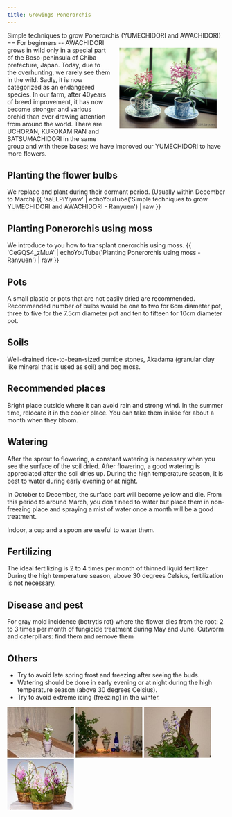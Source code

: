 ```yaml
---
title: Growings Ponerorchis
---
```

<link rel="stylesheet" href="/assets/stylesheets/ponerorchis.css" />
Simple techniques to grow Ponerorchis (YUMECHIDORI and AWACHIDORI)
==
For beginners
--
<img src="/assets/images/growings_b1.jpg" width="225" height="185" align="right" style="margin: 20px 20px;" alt="Ponerorchis suzukiana and its hybrids (YUMECHIDORI and AWACHIDORI) - Ranyuen" />
AWACHIDORI grows in wild only in a special part of the Boso-peninsula of Chiba prefecture, Japan. Today, due to the overhunting, we rarely see them in the wild. Sadly, it is now categorized as an endangered species. In our farm, after 40years of breed improvement, it has now become stronger and various orchid than ever drawing attention from around the world.  There are UCHORAN, KUROKAMIRAN and SATSUMACHIDORI in the same group and with these bases; we have improved our YUMECHIDORI to have more flowers.

Planting the flower bulbs
--
We replace and plant during their dormant period. (Usually within December to March)
{{ 'aaELPiYiynw' | echoYouTube('Simple techniques to grow YUMECHIDORI and AWACHIDORI - Ranyuen') | raw }}

Planting Ponerorchis using moss
--
We introduce to you how to transplant onerorchis using moss.
{{ 'CeGQS4_zMuA' | echoYouTube('Planting Ponerorchis using moss - Ranyuen') | raw }}

Pots
--
A small plastic or pots that are not easily dried are recommended. Recommended number of bulbs would be one to two for 6cm diameter pot, three to five for the 7.5cm diameter pot and ten to fifteen for 10cm diameter pot.

Soils
--
Well-drained rice-to-bean-sized pumice stones, Akadama (granular clay like mineral that is used as soil) and bog moss.

Recommended places
--
Bright place outside where it can avoid rain and strong wind. In the summer time, relocate it in the cooler place. You can take them inside for about a month when they bloom.

Watering
--
After the sprout to flowering, a constant watering is necessary when you see the surface of the soil dried. After flowering, a good watering is appreciated after the soil dries up. During the high temperature season, it is best to water during early evening or at night.

In October to December, the surface part will become yellow and die. From this period to around March, you don't need to water but place them in non-freezing place and spraying a mist of water once a month will be a good treatment.

Indoor, a cup and a spoon are useful to water them.

Fertilizing
--
The ideal fertilizing is 2 to 4 times per month of thinned liquid fertilizer. During the high temperature season, above 30 degrees Celsius, fertilization is not necessary.

Disease and pest
--
For gray mold incidence (botrytis rot) where the flower dies from the root: 2 to 3 times per month of fungicide treatment during May and June. Cutworm and caterpillars: find them and remove them

Others
--
- Try to avoid late spring frost and freezing after seeing the buds.
- Watering should be done in early evening or at night during the high temperature season (above 30 degrees Celsius).
- Try to avoid extreme icing (freezing) in the winter.

<img id="image2" src="/assets/images/growings_a2.jpg" width="154" alt="Ponerorchis suzukiana and its hybrids (YUMECHIDORI and AWACHIDORI) - Ranyuen" />
<img id="image3" src="/assets/images/growings_a3.jpg" width="154" alt="Ponerorchis suzukiana and its hybrids (YUMECHIDORI and AWACHIDORI) - Ranyuen" />
<img id="image4" src="/assets/images/growings_a4.jpg" width="154" alt="Ponerorchis suzukiana and its hybrids (YUMECHIDORI and AWACHIDORI) - Ranyuen" />
<img id="image5" src="/assets/images/growings_a5.jpg" width="154" alt="Ponerorchis suzukiana and its hybrids (YUMECHIDORI and AWACHIDORI) - Ranyuen" />
